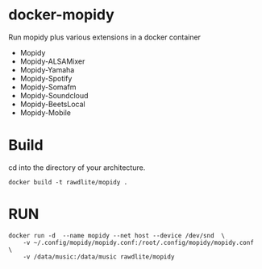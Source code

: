 # docker-mopidy
Run mopidy plus various extensions in a docker container

- Mopidy
- Mopidy-ALSAMixer
- Mopidy-Yamaha
- Mopidy-Spotify
- Mopidy-Somafm
- Mopidy-Soundcloud
- Mopidy-BeetsLocal
- Mopidy-Mobile

Build
=====

cd into the directory of your architecture.

	docker build -t rawdlite/mopidy .

RUN
===
 
	docker run -d  --name mopidy --net host --device /dev/snd  \
		-v ~/.config/mopidy/mopidy.conf:/root/.config/mopidy/mopidy.conf  \
		-v /data/music:/data/music rawdlite/mopidy 

